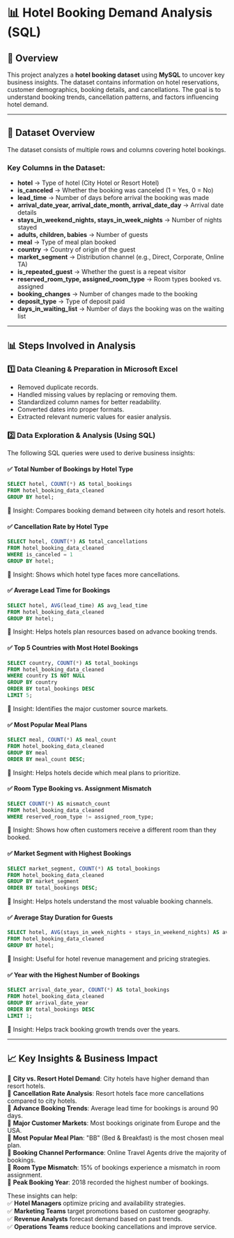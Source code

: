 # 📊 Hotel Booking Demand Analysis (SQL)

## 🚀 Overview  
This project analyzes a **hotel booking dataset** using **MySQL** to uncover key business insights. The dataset contains information on hotel reservations, customer demographics, booking details, and cancellations. The goal is to understand booking trends, cancellation patterns, and factors influencing hotel demand.  

---

## 📂 Dataset Overview  
The dataset consists of multiple rows and columns covering hotel bookings.  

### **Key Columns in the Dataset:**  
- **hotel** → Type of hotel (City Hotel or Resort Hotel)  
- **is_canceled** → Whether the booking was canceled (1 = Yes, 0 = No)  
- **lead_time** → Number of days before arrival the booking was made  
- **arrival_date_year, arrival_date_month, arrival_date_day** → Arrival date details  
- **stays_in_weekend_nights, stays_in_week_nights** → Number of nights stayed  
- **adults, children, babies** → Number of guests  
- **meal** → Type of meal plan booked  
- **country** → Country of origin of the guest  
- **market_segment** → Distribution channel (e.g., Direct, Corporate, Online TA)  
- **is_repeated_guest** → Whether the guest is a repeat visitor  
- **reserved_room_type, assigned_room_type** → Room types booked vs. assigned  
- **booking_changes** → Number of changes made to the booking  
- **deposit_type** → Type of deposit paid  
- **days_in_waiting_list** → Number of days the booking was on the waiting list  

---

## 📊 Steps Involved in Analysis  

### **1️⃣ Data Cleaning & Preparation in Microsoft Excel**  
- Removed duplicate records.  
- Handled missing values by replacing or removing them.  
- Standardized column names for better readability.  
- Converted dates into proper formats.  
- Extracted relevant numeric values for easier analysis.  

### **2️⃣ Data Exploration & Analysis (Using SQL)**  
The following SQL queries were used to derive business insights:  

#### ✅ **Total Number of Bookings by Hotel Type**  
```sql  
SELECT hotel, COUNT(*) AS total_bookings   
FROM hotel_booking_data_cleaned   
GROUP BY hotel;  
```
📌 Insight: Compares booking demand between city hotels and resort hotels.  

#### ✅ **Cancellation Rate by Hotel Type**  
```sql  
SELECT hotel, COUNT(*) AS total_cancellations   
FROM hotel_booking_data_cleaned   
WHERE is_canceled = 1   
GROUP BY hotel;  
```
📌 Insight: Shows which hotel type faces more cancellations.  

#### ✅ **Average Lead Time for Bookings**  
```sql  
SELECT hotel, AVG(lead_time) AS avg_lead_time   
FROM hotel_booking_data_cleaned   
GROUP BY hotel;  
```
📌 Insight: Helps hotels plan resources based on advance booking trends.  

#### ✅ **Top 5 Countries with Most Hotel Bookings**  
```sql  
SELECT country, COUNT(*) AS total_bookings   
FROM hotel_booking_data_cleaned   
WHERE country IS NOT NULL   
GROUP BY country   
ORDER BY total_bookings DESC   
LIMIT 5;  
```
📌 Insight: Identifies the major customer source markets.  

#### ✅ **Most Popular Meal Plans**  
```sql  
SELECT meal, COUNT(*) AS meal_count   
FROM hotel_booking_data_cleaned   
GROUP BY meal   
ORDER BY meal_count DESC;  
```
📌 Insight: Helps hotels decide which meal plans to prioritize.  

#### ✅ **Room Type Booking vs. Assignment Mismatch**  
```sql  
SELECT COUNT(*) AS mismatch_count   
FROM hotel_booking_data_cleaned   
WHERE reserved_room_type != assigned_room_type;  
```
📌 Insight: Shows how often customers receive a different room than they booked.  

#### ✅ **Market Segment with Highest Bookings**  
```sql  
SELECT market_segment, COUNT(*) AS total_bookings   
FROM hotel_booking_data_cleaned   
GROUP BY market_segment   
ORDER BY total_bookings DESC;  
```
📌 Insight: Helps hotels understand the most valuable booking channels.  

#### ✅ **Average Stay Duration for Guests**  
```sql  
SELECT hotel, AVG(stays_in_week_nights + stays_in_weekend_nights) AS avg_stay_duration   
FROM hotel_booking_data_cleaned   
GROUP BY hotel;  
```
📌 Insight: Useful for hotel revenue management and pricing strategies.  

#### ✅ **Year with the Highest Number of Bookings**  
```sql  
SELECT arrival_date_year, COUNT(*) AS total_bookings   
FROM hotel_booking_data_cleaned   
GROUP BY arrival_date_year   
ORDER BY total_bookings DESC   
LIMIT 1;  
```
📌 Insight: Helps track booking growth trends over the years.  

---

## 📈 Key Insights & Business Impact  
📌 **City vs. Resort Hotel Demand**: City hotels have higher demand than resort hotels.  
📌 **Cancellation Rate Analysis**: Resort hotels face more cancellations compared to city hotels.  
📌 **Advance Booking Trends**: Average lead time for bookings is around 90 days.  
📌 **Major Customer Markets**: Most bookings originate from Europe and the USA.  
📌 **Most Popular Meal Plan**: "BB" (Bed & Breakfast) is the most chosen meal plan.  
📌 **Booking Channel Performance**: Online Travel Agents drive the majority of bookings.  
📌 **Room Type Mismatch**: 15% of bookings experience a mismatch in room assignment.  
📌 **Peak Booking Year**: 2018 recorded the highest number of bookings.  

These insights can help:  
✅ **Hotel Managers** optimize pricing and availability strategies.  
✅ **Marketing Teams** target promotions based on customer geography.  
✅ **Revenue Analysts** forecast demand based on past trends.  
✅ **Operations Teams** reduce booking cancellations and improve service.  
